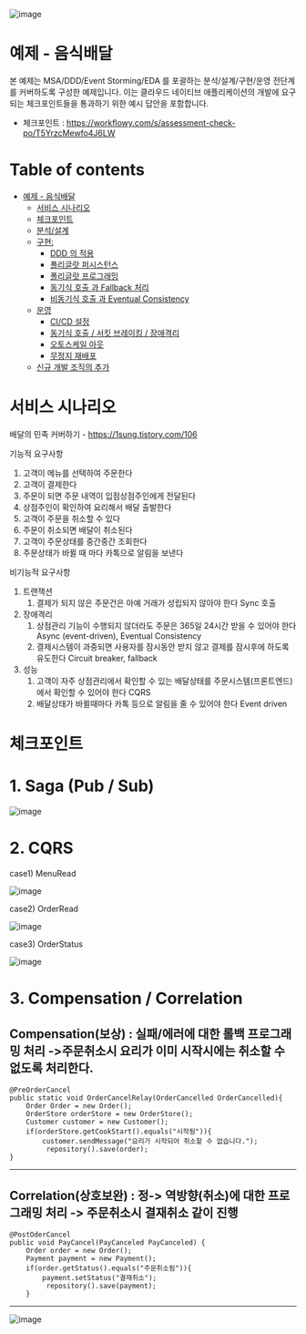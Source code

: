 ![image](https://user-images.githubusercontent.com/487999/79708354-29074a80-82fa-11ea-80df-0db3962fb453.png)

# 예제 - 음식배달

본 예제는 MSA/DDD/Event Storming/EDA 를 포괄하는 분석/설계/구현/운영 전단계를 커버하도록 구성한 예제입니다.
이는 클라우드 네이티브 애플리케이션의 개발에 요구되는 체크포인트들을 통과하기 위한 예시 답안을 포함합니다.
- 체크포인트 : https://workflowy.com/s/assessment-check-po/T5YrzcMewfo4J6LW


# Table of contents

- [예제 - 음식배달](#---)
  - [서비스 시나리오](#서비스-시나리오)
  - [체크포인트](#체크포인트)
  - [분석/설계](#분석설계)
  - [구현:](#구현-)
    - [DDD 의 적용](#ddd-의-적용)
    - [폴리글랏 퍼시스턴스](#폴리글랏-퍼시스턴스)
    - [폴리글랏 프로그래밍](#폴리글랏-프로그래밍)
    - [동기식 호출 과 Fallback 처리](#동기식-호출-과-Fallback-처리)
    - [비동기식 호출 과 Eventual Consistency](#비동기식-호출-과-Eventual-Consistency)
  - [운영](#운영)
    - [CI/CD 설정](#cicd설정)
    - [동기식 호출 / 서킷 브레이킹 / 장애격리](#동기식-호출-서킷-브레이킹-장애격리)
    - [오토스케일 아웃](#오토스케일-아웃)
    - [무정지 재배포](#무정지-재배포)
  - [신규 개발 조직의 추가](#신규-개발-조직의-추가)

# 서비스 시나리오

배달의 민족 커버하기 - https://1sung.tistory.com/106

기능적 요구사항
1. 고객이 메뉴를 선택하여 주문한다
1. 고객이 결제한다
1. 주문이 되면 주문 내역이 입점상점주인에게 전달된다
1. 상점주인이 확인하여 요리해서 배달 출발한다
1. 고객이 주문을 취소할 수 있다
1. 주문이 취소되면 배달이 취소된다
1. 고객이 주문상태를 중간중간 조회한다
1. 주문상태가 바뀔 때 마다 카톡으로 알림을 보낸다

비기능적 요구사항
1. 트랜잭션
    1. 결제가 되지 않은 주문건은 아예 거래가 성립되지 않아야 한다  Sync 호출 
1. 장애격리
    1. 상점관리 기능이 수행되지 않더라도 주문은 365일 24시간 받을 수 있어야 한다  Async (event-driven), Eventual Consistency
    1. 결제시스템이 과중되면 사용자를 잠시동안 받지 않고 결제를 잠시후에 하도록 유도한다  Circuit breaker, fallback
1. 성능
    1. 고객이 자주 상점관리에서 확인할 수 있는 배달상태를 주문시스템(프론트엔드)에서 확인할 수 있어야 한다  CQRS
    1. 배달상태가 바뀔때마다 카톡 등으로 알림을 줄 수 있어야 한다  Event driven


# 체크포인트

# 1. Saga (Pub / Sub)
![image](https://user-images.githubusercontent.com/121836061/212212975-c85e8ee0-61ac-4777-b093-cdc30f440070.png)








# 2. CQRS

case1) MenuRead

![image](https://user-images.githubusercontent.com/121836061/212215253-d164e23f-7a43-43e9-b84c-ddaf9f7a9089.png)














case2) OrderRead

![image](https://user-images.githubusercontent.com/121836061/212004410-66b51d31-9c75-427c-b9d7-bc7f42dc365c.png)



















case3) OrderStatus

![image](https://user-images.githubusercontent.com/121836061/212004566-00da7698-3bac-4b30-9d4d-2ced5d0c700c.png)













# 3. Compensation / Correlation


Compensation(보상) : 실패/에러에 대한 롤백 프로그래밍 처리
->주문취소시 요리가 이미 시작시에는 취소할 수 없도록 처리한다.
----------------------------------------------------------------
    @PreOrderCancel
    public static void OrderCancelRelay(OrderCancelled OrderCancelled){
        Order Order = new Order();
        OrderStore orderStore = new OrderStore();
        Customer customer = new Customer();
        if(orderStore.getCookStart().equals("시작됨")){
            customer.sendMessage("요리가 시작되어 취소할 수 없습니다.");
             repository().save(order);
    }
----------------------------------------------------------------

Correlation(상호보완) : 정-> 역방향(취소)에 대한 프로그래밍 처리 
-> 주문취소시 결재취소 같이 진행
------------------------------------------------
    @PostOderCancel
    public void PayCancel(PayCanceled PayCanceled) {
        Order order = new Order();
        Payment payment = new Payment();
        if(order.getStatus().equals("주문취소됨")){
            payment.setStatus("결재취소");
             repository().save(payment);
        }
------------------------------------------------


![image](https://user-images.githubusercontent.com/121836061/212009752-961651b4-0338-4d51-92bc-67659a357840.png)












